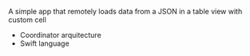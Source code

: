 A simple app that remotely loads data from a JSON in a table view with custom cell

- Coordinator arquitecture
- Swift language
